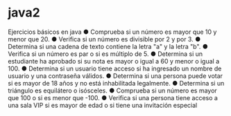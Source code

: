 # java2
Ejercicios básicos en java
● Comprueba si un número es mayor que 10 y menor que 20.
● Verifica si un número es divisible por 2 y por 3.
● Determina si una cadena de texto contiene la letra "a" y la letra "b".
● Verifica si un número es par o si es múltiplo de 5.
● Determina si un estudiante ha aprobado si su nota es mayor o igual a 60 y menor o
igual a 100.
● Determina si un usuario tiene acceso si ha ingresado un nombre de usuario y una
contraseña válidos.
● Determina si una persona puede votar si es mayor de 18 años y no está inhabilitada
legalmente.
● Determina si un triángulo es equilátero o isósceles.
● Comprueba si un número es mayor que 100 o si es menor que -100.
● Verifica si una persona tiene acceso a una sala VIP si es mayor de edad o si tiene
una invitación especial
